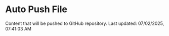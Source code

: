 # Auto Push File

Content that will be pushed to GitHub repository.
Last updated: 07/02/2025, 07:41:03 AM